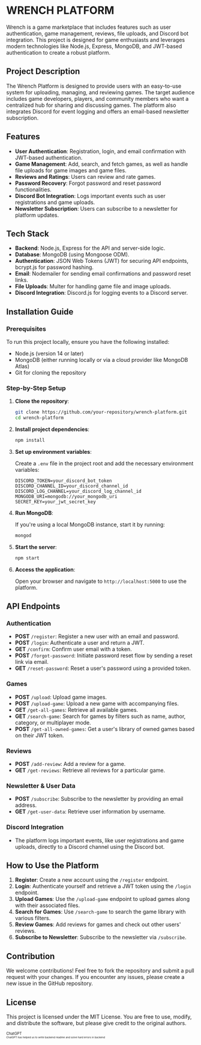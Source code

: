 # WRENCH PLATFORM

Wrench is a game marketplace that includes features such as user authentication, game management, reviews, file uploads, and Discord bot integration. This project is designed for game enthusiasts and leverages modern technologies like Node.js, Express, MongoDB, and JWT-based authentication to create a robust platform.

## Project Description

The Wrench Platform is designed to provide users with an easy-to-use system for uploading, managing, and reviewing games. The target audience includes game developers, players, and community members who want a centralized hub for sharing and discussing games. The platform also integrates Discord for event logging and offers an email-based newsletter subscription.

## Features

- **User Authentication**: Registration, login, and email confirmation with JWT-based authentication.
- **Game Management**: Add, search, and fetch games, as well as handle file uploads for game images and game files.
- **Reviews and Ratings**: Users can review and rate games.
- **Password Recovery**: Forgot password and reset password functionalities.
- **Discord Bot Integration**: Logs important events such as user registrations and game uploads.
- **Newsletter Subscription**: Users can subscribe to a newsletter for platform updates.

## Tech Stack

- **Backend**: Node.js, Express for the API and server-side logic.
- **Database**: MongoDB (using Mongoose ODM).
- **Authentication**: JSON Web Tokens (JWT) for securing API endpoints, bcrypt.js for password hashing.
- **Email**: Nodemailer for sending email confirmations and password reset links.
- **File Uploads**: Multer for handling game file and image uploads.
- **Discord Integration**: Discord.js for logging events to a Discord server.

## Installation Guide

### Prerequisites

To run this project locally, ensure you have the following installed:

- Node.js (version 14 or later)
- MongoDB (either running locally or via a cloud provider like MongoDB Atlas)
- Git for cloning the repository

### Step-by-Step Setup

1. **Clone the repository**:

   ```bash
   git clone https://github.com/your-repository/wrench-platform.git
   cd wrench-platform
   ```

2. **Install project dependencies**:

   ```bash
   npm install
   ```

3. **Set up environment variables**:

   Create a `.env` file in the project root and add the necessary environment variables:

   ```env
   DISCORD_TOKEN=your_discord_bot_token
   DISCORD_CHANNEL_ID=your_discord_channel_id
   DISCORD_LOG_CHANNEL=your_discord_log_channel_id
   MONGODB_URI=mongodb://your_mongodb_uri
   SECRET_KEY=your_jwt_secret_key
   ```

4. **Run MongoDB**: 
   
   If you're using a local MongoDB instance, start it by running:

   ```bash
   mongod
   ```

5. **Start the server**:

   ```bash
   npm start
   ```

6. **Access the application**:

   Open your browser and navigate to `http://localhost:5000` to use the platform.

## API Endpoints

### Authentication

- **POST** `/register`: Register a new user with an email and password.
- **POST** `/login`: Authenticate a user and return a JWT.
- **GET** `/confirm`: Confirm user email with a token.
- **POST** `/forgot-password`: Initiate password reset flow by sending a reset link via email.
- **GET** `/reset-password`: Reset a user's password using a provided token.

### Games

- **POST** `/upload`: Upload game images.
- **POST** `/upload-game`: Upload a new game with accompanying files.
- **GET** `/get-all-games`: Retrieve all available games.
- **GET** `/search-game`: Search for games by filters such as name, author, category, or multiplayer mode.
- **POST** `/get-all-owned-games`: Get a user's library of owned games based on their JWT token.

### Reviews

- **POST** `/add-review`: Add a review for a game.
- **GET** `/get-reviews`: Retrieve all reviews for a particular game.

### Newsletter & User Data

- **POST** `/subscribe`: Subscribe to the newsletter by providing an email address.
- **GET** `/get-user-data`: Retrieve user information by username.

### Discord Integration

- The platform logs important events, like user registrations and game uploads, directly to a Discord channel using the Discord bot.

## How to Use the Platform

1. **Register**: Create a new account using the `/register` endpoint.
2. **Login**: Authenticate yourself and retrieve a JWT token using the `/login` endpoint.
3. **Upload Games**: Use the `/upload-game` endpoint to upload games along with their associated files.
4. **Search for Games**: Use `/search-game` to search the game library with various filters.
5. **Review Games**: Add reviews for games and check out other users' reviews.
6. **Subscribe to Newsletter**: Subscribe to the newsletter via `/subscribe`.

## Contribution

We welcome contributions! Feel free to fork the repository and submit a pull request with your changes. If you encounter any issues, please create a new issue in the GitHub repository.

## License

This project is licensed under the MIT License. You are free to use, modify, and distribute the software, but please give credit to the original authors.

<sub><sub> ChatGPT 
<br>
<sub><sub>ChatGPT has helped us to write backend readme and solve hard errors in backend
